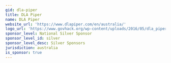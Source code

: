 ```yaml
---
gid: dla-piper
title: DLA Piper
name: DLA Piper
website_url: 'https://www.dlapiper.com/en/australia/'
logo_url: 'https://www.govhack.org/wp-content/uploads/2016/05/dla_piper.png'
sponsor_level: National Silver Sponsor
sponsor_level_id: silver
sponsor_level_desc: Silver Sponsors
jurisdiction: australia
is_sponsor: true
---
```

